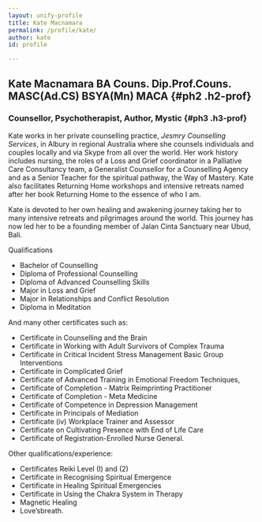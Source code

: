 ```yaml
---
layout: unify-profile
title: Kate Macnamara 
permalink: /profile/kate/
author: kate
id: profile

---
```


## Kate Macnamara BA Couns. Dip.Prof.Couns. MASC(Ad.CS) BSYA(Mn) MACA {#ph2 .h2-prof}
### Counsellor, Psychotherapist, Author, Mystic {#ph3 .h3-prof}

Kate works in her private counselling practice, *Jesmry Counselling Services*, in
Albury in regional Australia where she counsels individuals and couples locally
and via Skype from all over the world. Her work history includes nursing, the
roles of a Loss and Grief coordinator in a Palliative Care Consultancy team,
a Generalist Counsellor for a Counselling Agency and as a Senior Teacher for
the spiritual pathway, the Way of Mastery. Kate also facilitates Returning Home
workshops and intensive retreats named after her book Returning Home to the
essence of who I am.

Kate is devoted to her own healing and awakening journey taking her to many
intensive retreats and pilgrimages around the world. This journey has now led
her to be a founding member of Jalan Cinta Sanctuary near Ubud, Bali.

Qualifications 

* Bachelor of Counselling
* Diploma of Professional Counselling
* Diploma of Advanced Counselling Skills
* Major in Loss and Grief
* Major in Relationships and Conflict Resolution
* Diploma in Meditation

And many other certificates such as:

* Certificate in Counselling and the Brain
* Certificate in Working with Adult Survivors of Complex Trauma
* Certificate in Critical Incident Stress Management Basic Group Interventions
* Certificate in Complicated Grief
* Certificate of Advanced Training in Emotional Freedom Techniques, 
* Certificate of Completion - Matrix Reimprinting Practitioner 
* Certificate of Completion - Meta Medicine 
* Certificate of Competence in Depression Management 
* Certificate in Principals of Mediation
* Certificate (iv) Workplace Trainer and Assessor 
* Certificate on Cultivating Presence with End of Life Care 
* Certificate of Registration-Enrolled Nurse General.

Other qualifications/experience:

* Certificates Reiki Level (I) and (2)
* Certificate in Recognising Spiritual Emergence
* Certificate in Healing Spiritual Emergencies
* Certificate in Using the Chakra System in Therapy
* Magnetic Healing
* Love’sbreath.


